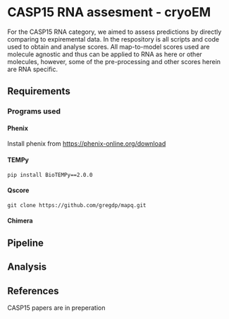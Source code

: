 # CASP15 RNA assesment - cryoEM
For the CASP15 RNA category, we aimed to assess predictions by directly comparing to expiremental data. In the respository is all scripts and code used to obtain and analyse scores. All map-to-model scores used are molecule agnostic and thus can be applied to RNA as here or other molecules, however, some of the pre-processing and other scores herein are RNA specific.

## Requirements

### Programs used

#### Phenix

Install phenix from https://phenix-online.org/download

#### TEMPy

`pip install BioTEMPy==2.0.0`

#### Qscore

`git clone https://github.com/gregdp/mapq.git`

#### Chimera

## Pipeline

## Analysis

## References
CASP15 papers are in preperation
